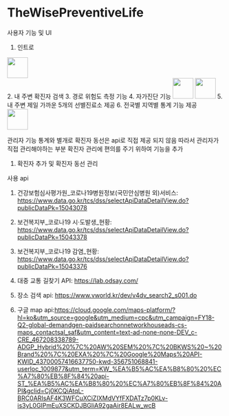 # TheWisePreventiveLife

사용자 기능 및 UI 
1. 인트로
<div>
<img src="![KakaoTalk_20201203_202717232](https://user-images.githubusercontent.com/57628980/101013911-5d3d2c00-35a8-11eb-9adc-890f5e049dd8.png)
" width="48">
</div>
2. 내 주변 확진자 검색
3. 경로 위험도 측정 기능
4. 자가진단 기능
<img src="![KakaoTalk_20201203_202717232_03](https://user-images.githubusercontent.com/57628980/101014689-9a55ee00-35a9-11eb-87ad-8b470e218445.png)
" width="48">
<img src="![KakaoTalk_20201203_202717232_04](https://user-images.githubusercontent.com/57628980/101014693-9c1fb180-35a9-11eb-94f9-8368765ab2ec.png)
" width="48">
5. 내 주변 제일 가까운 5개의 선별진료소 제공
6. 전국별 지역별 통계 기능 제공
<div>
<img src="![KakaoTalk_20201203_202717232_05](https://user-images.githubusercontent.com/57628980/101014792-c4a7ab80-35a9-11eb-81e2-1369e2034487.png)
" width="48">
</div>

관리자 기능
통계와 별개로 확진자 동선은 api로 직접 제공 되지 않음 
따라서 관리자가 직접 관리해야하는 부분
확진자 관리에 편의를 주기 위하여 기능을 추가
1. 확진자 추가 및 확진자 동선 관리

사용 api
1. 건강보험심사평가원_코로나19병원정보(국민안심병원 외)서비스: https://www.data.go.kr/tcs/dss/selectApiDataDetailView.do?publicDataPk=15043078

2. 보건복지부_코로나19 시·도발생_현황: https://www.data.go.kr/tcs/dss/selectApiDataDetailView.do?publicDataPk=15043378

3. 보건복지부_코로나19 감염_현황: https://www.data.go.kr/tcs/dss/selectApiDataDetailView.do?publicDataPk=15043376

4. 대중 교통 길찾기 API: https://lab.odsay.com/

5. 장소 검색 api: https://www.vworld.kr/dev/v4dv_search2_s001.do

6. 구글 map api:https://cloud.google.com/maps-platform/?hl=ko&utm_source=google&utm_medium=cpc&utm_campaign=FY18-Q2-global-demandgen-paidsearchonnetworkhouseads-cs-maps_contactsal_saf&utm_content=text-ad-none-none-DEV_c-CRE_467208338789-ADGP_Hybrid%20%7C%20AW%20SEM%20%7C%20BKWS%20~%20Brand%20%7C%20EXA%20%7C%20Google%20Maps%20API-KWID_43700057416637750-kwd-356751068841-userloc_1009877&utm_term=KW_%EA%B5%AC%EA%B8%80%20%EC%A7%80%EB%8F%84%20api-ST_%EA%B5%AC%EA%B8%80%20%EC%A7%80%EB%8F%84%20API&gclid=Cj0KCQiAtqL-BRC0ARIsAF4K3WFCuXCiZIXMdVYfFXDATz7p0KLv-is3yL0GIPmEuXSCKDJBGliA92gaAir8EALw_wcB

